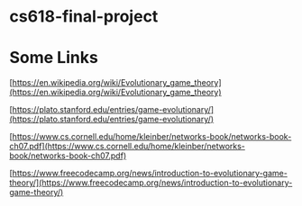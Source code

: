 # cs618-final-project

# Some Links
[https://en.wikipedia.org/wiki/Evolutionary_game_theory](https://en.wikipedia.org/wiki/Evolutionary_game_theory)

[https://plato.stanford.edu/entries/game-evolutionary/](https://plato.stanford.edu/entries/game-evolutionary/)

[https://www.cs.cornell.edu/home/kleinber/networks-book/networks-book-ch07.pdf](https://www.cs.cornell.edu/home/kleinber/networks-book/networks-book-ch07.pdf)

[https://www.freecodecamp.org/news/introduction-to-evolutionary-game-theory/](https://www.freecodecamp.org/news/introduction-to-evolutionary-game-theory/)
